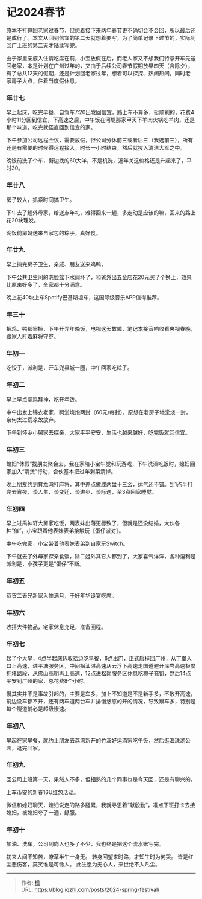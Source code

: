 # 记2024春节


原本不打算回老家过春节，但想着接下来两年春节更不确切会不会回，所以最后还是成行了。本文从回到信宜的第二天就想着要写，为了简单记录下过节的，实际到回广上班的第二天才陆续写完。

<!--more-->

由于家里亲戚入住请吃席在前，小宝放假在后，而老人家又不想我们特意开车先送回老家，本是计划在广州过年的，又由于后续公司春节假期放早四天（含除夕），有了总共12天的假期，还是计划回老家过年，想着可以探探、热闹热闹，同时老家房子大点，住着当度假休息。

### 年廿七

早上起床，吃完早餐，自驾车7:20出发回信宜，路上车不算多，挺顺利的，花费4小时11分回到信宜，下高速之后，中午饭在河堤那家甲天下羊肉火锅吃羊肉，还是那个味道，吃完就径直回到信宜的家。

下午参加公司远程会议，需要放假，但公司分休前三或者后三（我选前三），所有还是有需要的时候得远程接入，时长一小时结束，然后就投入清洁大军之中。

晚饭前洗了个车，街边找的60大洋，不是机洗，近年关这价格还是升起来了，平时30。

### 年廿八

房子较大，抓紧时间搞卫生。

下午去了趟外母家，给送点年礼，难得回来一趟，多走动是应该的嘛，回来的路上花20块理发。

晚饭前舅妈送来自家包的粽子，真好食。

### 年廿九

早上搞完房子卫生，亲戚、朋友送来鸡鸭，

下午公共卫生间的洗脸盆下水阀坏了，和爸外出五金店花20元买了个换上，效果比原来好多了，全家都十分满意。

晚上花40块上车Spotify巴基斯坦车，这国际级音乐APP值得推荐。

### 年三十

把鸡、鸭都宰掉，下午开弄年晚饭，电视这天故障，笔记本接音响收看央视春晚，跟家人打着麻将守岁。

### 年初一

吃饺子，派利是，开车兜县城一圈，中午回家吃粽子。

### 年初二

早上早点宰鸡拜神，吃开年饭。

中午出发上锦衣老家，祠堂烧炮两封（60元/每封），原想在老房子地堂烧一封，奈何太过荒凉故放弃。

下午到怀乡小舅家去探亲，大家平平安安，生活也越来越好，吃完饭就回信宜。

### 年初三

媳妇“休假”找朋友聚会去，我在家陪小宝午觉和玩游戏，下午洗澡吃饭时，媳妇回家加入“清煲”行动，合伙基本把过年剩菜清掉。

晚上朋友约到育龙湾打麻将，其中差点做成两盘十三幺，运气还不错。到1点半打完去宵夜，谈人生、谈变迁、谈进步、谈际遇，至3点回家睡觉。

### 年初四

早上过禹神轩大舅家吃饭，两表妹出落更标致了，但就是还没结婚，大伙各种“催”，小宝跟着他表妹表弟接触玩《蛋仔派对》。

中午吃完家，小宝带着他表妹表弟到自家玩Switch。

下午就去了外母家探亲食饭，除二姐外其它人都到了，大家喜气洋洋，各种逗利是派利是，小孩子更是“蛋仔”不断。

### 年初五

恭贺二表兄新家入住满月，于好年华设宴吃席。

### 年初六

收搭大件物品，宅家休息充足，准备回程。

### 年初七

起了个大早，4点半起床边收拾边吃早餐，6点出门，正式启程回广州，从丁堡入口上高速，进平塘服务区，中间拐汕湛高速从云浮下高速走国道避开深岑高速极度拥堵路段，从佛山高明再上高速，12点进松岗服务区休息吃粽子充饥，然后14点平安到广州的家，总花费8个小时。

慢其实并不是事故引起的，主要是车多，加上不知道是不是新手多，不敢开高速，前边没车都不开，还有两车道两台车并排慢悠悠的开的情况，导致跟车多，特别是每个隧道前必是超级慢速。

### 年初八

早起在家早餐，就约上朋友去荔湾新开的竹溪好运酒家吃午饭，然后逛海珠湖公园，逛完回家。

### 年初九

回公司上班第一天，果然人不多，但相熟的几个同事也是今天回，还是有聊兴的。

上车币安的新春16U红包活动。

微信和媳妇聊天，媳妇说走的路多腿累，我就寻思着“献殷勤”，准点下班打卡去接媳妇，被媳妇夸了一通，舒服。

### 年初十

加油、洗车，公司到岗人也多了不少，我也终是把这个流水账写完。

初来人间不知苦，潦草半生一身无。 转身回望来时路，才知生时为何哭。 皆是红尘悲伤客，莫笑谁是可怜人。 此生愿为无心人，来世绝不入凡尘。


---

> 作者: [枫](https://github.com/qiuzhi)  
> URL: https://blog.iqzhi.com/posts/2024-spring-festival/  

